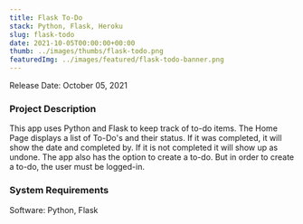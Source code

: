 ```yaml
---
title: Flask To-Do
stack: Python, Flask, Heroku
slug: flask-todo
date: 2021-10-05T00:00:00+00:00
thumb: ../images/thumbs/flask-todo.png
featuredImg: ../images/featured/flask-todo-banner.png
---
```


Release Date: October 05, 2021

### Project Description

This app uses Python and Flask to keep track of to-do items. The Home Page displays a list of To-Do's and their status. If it was completed, it will show the date and completed by. If it is not completed it will show up as undone. The app also has the option to create a to-do. But in order to create a to-do, the user must be logged-in.   
### System Requirements

Software: Python, Flask
